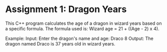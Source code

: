 # Assignment 1: Dragon Years
This C++ program calculates the age of a dragon in wizard years based on a specific formula. The formula used is: Wizard age = 21 + ((Age - 2) x 4).

Example:
Input: 
Enter the dragon's name and age: Draco 8
Output:
The dragon named Draco is 37 years old in wizard years.

